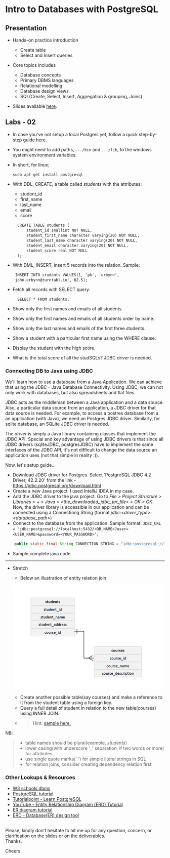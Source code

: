 # Intro to Databases with PostgreSQL

## Presentation
* Hands-on practice introduction
    * Create table
    * Select and Insert queries
* Core topics includes
    * Database concepts
    * Primary DBMS languages
    * Relational modelling
    * Database design views
    * SQL(Create, Select, Insert, Aggregation & grouping, Joins)

* Slides available [here](https://docs.google.com/presentation/d/1CuvzXJ5ebdV-zoUfpcPn4WNDjiJBp4CEcWFD5lAeUiw/edit?usp=sharing).

## Labs - 02
* In case you've not setup a local Postgres yet, follow a quick step-by-step guide [here](https://www.postgresqltutorial.com/install-postgresql/). 
* You might need to add paths, ``.../bin`` and ``.../lib``, to the windows system environment variables.
* In short, for linux;
    ```aidl
    sudo apt-get install postgresql
    ``` 
* With DDL, CREATE, a table called *students* with the attributes:
    * student_id
    * first_name
    * last_name
    * email
    * score
    
    ```roomsql
      CREATE TABLE students (
          student_id smallint NOT NULL,
          student_first_name character varying(20) NOT NULL,
          student_last_name character varying(20) NOT NULL,
          student_email character varying(20) NOT NULL,
          student_score real NOT NULL
      );
    ```
  
* With DML, INSERT, insert 5 records into the relation. Sample: 
    ```roomsql
     INSERT INTO students VALUES(1, 'pk', 'erbynn', 'john.erbynn@turntabl.io', 82.5);
    ```
* Fetch all records with SELECT query.
    ```roomsql
      SELECT * FROM students;
    ```
* Show only the first names and emails of all students.
* Show only the first names and emails of all students order by name.
* Show only the last names and emails of the first three students.
* Show a student with a particular first name using the WHERE clause.
* Display the student with the high score.
* What is the total score of all the studSQLs?
 JDBC driver is needed.
 
### Connecting DB to Java using JDBC
We'll learn how to use a database from a Java Application. We can achieve that using the JDBC - Java Database Connectivity.
Using JDBC, we can not only work with databases, but also spreadsheets and flat files.

JDBC acts as the middleman between a Java application and a data source. Also, a particular data source from an application, a JDBC driver for that data source is needed.
For example, to access a postres database from a an application (with Java), we need an Postgres JDBC driver. Similarly, for sqlite database, an SQLite JDBC driver is needed.

The *driver* is simply a Java library containing classes that implement the JDBC API. 
Special and key advantage of using JDBC drivers is that since all JDBC drivers (sqliteJDBC, postgresJDBC) have to implement the same interfaces of the JDBC API, it's not difficult to change the data source an application uses (not that simple in reality :)).  

Now, let's setup guide...
* Download JDBC driver for Postgres. Select 'PostgreSQL JDBC 4.2 Driver, 42.2.20' from the link - https://jdbc.postgresql.org/download.html 
* Create a new Java project. I used IntelliJ IDEA in my case.
* Add the JDBC driver to the java project. Go to *File > Project Structure > Libraries > + > Java > <the_downloaded_jdbc_jar_file> > OK > OK*. Now, the driver library is accessible in our application and can be connected using a Connectiong String (format *jdbc:<driver_type>:<database_path>*)
* Connect to the database from the application. Sample format: `JDBC_URL = "jdbc:postgresql://localhost:5432/<DB_NAME>?user=<USER_NAME>&password=<YOUR_PASSWORD>";`
```java
    public static final String CONNECTION_STRING = "jdbc:postgresql://localhost:5432/learnwebdb-play?user=postgres&password=turntabl";
```
* Sample complete java code.
---
* Stretch 
    * Below an illustration of entity relation join
    
    <p align="center">
    <img src="er-join.png" width="500">
    </p>
    
    * Create another possible table(say courses) and make a reference to it from the student table using a foreign key.
    * Query a full detail of student in relation to the new table(courses) using INNER JOIN. 
    * > Hint: [sample here.](https://github.com/pkErbynn/learn-web/blob/master/presentations%20and%20labs/Module%202%20-%20Intro%20to%20Databases%20with%20Postgres/relation-joins.sql)
    

NB:
> * table names should be plural(example, *students*)
> * lower casing(with underscore '_' separation, if two words or more) for attributes
> * use single quote marks(' ') for simple literal strings in SQL 
> * for relation joins, consider creating dependency relation first
 
 ### Other Lookups & Resources
 - [W3 schools dbms](https://www.w3schools.in/dbms/)
 - [PostgreSQL tutorial](https://www.postgresqltutorial.com/)
 - [Tutorialpoint - Learn PostgreSQL](https://www.tutorialspoint.com/postgresql/postgresql_group_by.htm)
 - [YouTube - Entity Relationship Diagram (ERD) Tutorial](https://www.youtube.com/watch?v=QpdhBUYk7Kk)
 - [ER diagram tutorial](https://www.guru99.com/er-diagram-tutorial-dbms.html) 
 - [ERD - Database(ER) design tool](https://erdplus.com/) 

<br>
Please, kindly don't hesitate to hit me up for any question, concern, or clarification on the slides or on the deliverables. 
<br>
Thanks. 

Cheers.
